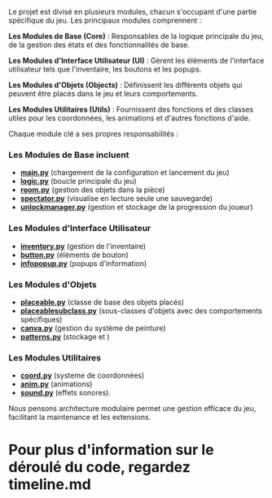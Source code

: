 Le projet est divisé en plusieurs modules, chacun s'occupant d'une partie spécifique du jeu. Les principaux modules comprennent :

**Les Modules de Base (Core)** : Responsables de la logique principale du jeu, de la gestion des états et des fonctionnalités de base.

**Les Modules d'Interface Utilisateur (UI)** : Gèrent les éléments de l'interface utilisateur tels que l'inventaire, les boutons et les popups.

**Les Modules d'Objets (Objects)** : Définissent les différents objets qui peuvent être placés dans le jeu et leurs comportements.

**Les Modules Utilitaires (Utils)** : Fournissent des fonctions et des classes utiles pour les coordonnées, les animations et d'autres fonctions d'aide.

Chaque module clé a ses propres responsabilités :

### Les Modules de Base incluent
- **[main.py](/sources/main.py)** (chargement de la configuration et lancement du jeu)
- **[logic.py](/sources/core/logic.py)** (boucle principale du jeu)
- **[room.py](/sources/core/room.py)** (gestion des objets dans la pièce)
- **[spectator.py](/sources/core/spectator.py)** (visualise en lecture seule une sauvegarde)
- **[unlockmanager.py](/sources/core/unlockmanager.py)** (gestion et stockage de la progression du joueur)

### Les Modules d'Interface Utilisateur
- **[inventory.py](/sources/ui/inventory.py)** (gestion de l'inventaire)
- **[button.py](/sources/ui/button.py)** (éléments de bouton)
- **[infopopup.py](/sources/ui/infopopup.py)** (popups d'information)

### Les Modules d'Objets
- **[placeable.py](/sources/objects/placeable.py)** (classe de base des objets placés)
- **[placeablesubclass.py](/sources/objects/placeablesubclass.py)** (sous-classes d'objets avec des comportements spécifiques) 
- **[canva.py](/sources/objects/canva.py)** (gestion du système de peinture)
- **[patterns.py](/sources/objects/patterns.py)** (stockage et )

### Les Modules Utilitaires
- **[coord.py](/sources/utils/coord.py)** (systeme de coordonnées)
- **[anim.py](/sources/utils/anim.py)** (animations)
- **[sound.py](/sources/utils/sound.py)** (effets sonores).

Nous pensons architecture modulaire permet une gestion efficace du jeu, facilitant la maintenance et les extensions.

# Pour plus d'information sur le déroulé du code, regardez timeline.md